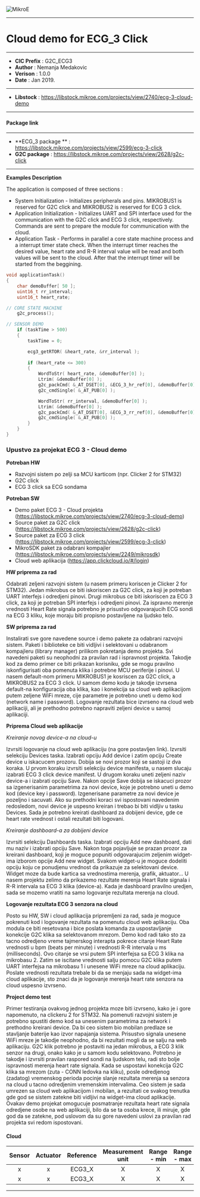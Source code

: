 ![MikroE](http://www.mikroe.com/img/designs/beta/logo_small.png)

---

# Cloud demo for ECG_3 Click

---

- **CIC Prefix**  : G2C_ECG3
- **Author**      : Nemanja Medakovic
- **Verison**     : 1.0.0
- **Date**        : Jan 2019.

---

- **Libstock** : https://libstock.mikroe.com/projects/view/2740/ecg-3-cloud-demo

---
#### Package link
---

- **ECG_3 package ** : https://libstock.mikroe.com/projects/view/2599/ecg-3-click
- **G2C package**    : https://libstock.mikroe.com/projects/view/2628/g2c-click

---

**Examples Description**

The application is composed of three sections :

- System Initialization - Initializes peripherals and pins.
  MIKROBUS1 is reserved for G2C click and MIKROBUS2 is reserved for ECG 3 click.
- Application Initialization - Initializes UART and SPI interface used for the communication with the G2C click
  and ECG 3 click, respectively.
  Commands are sent to prepare the module for communication with the cloud.
- Application Task - Performs in parallel a core state machine process and a interrupt timer state check.
  When the interrupt timer reaches the desired value, heart rate and R-R interval value will be read and both values 
  will be sent to the cloud.
  After that the interrupt timer will be started from the beggining.


```.c
void applicationTask()
{
    char demoBuffer[ 50 ];
    uint16_t rr_interval;
    uint16_t heart_rate;

// CORE STATE MACHINE
    g2c_process();

// SENSOR DEMO
    if (taskTime > 500)
    {
        taskTime = 0;

        ecg3_getRTOR( &heart_rate, &rr_interval );
        
        if (heart_rate <= 300)
        {
            WordToStr( heart_rate, &demoBuffer[0] );
            Ltrim( &demoBuffer[0] );
            g2c_packCmd( &_AT_DSET[0], &ECG_3_hr_ref[0], &demoBuffer[0]);
            g2c_cmdSingle( &_AT_PUB[0] );

            WordToStr( rr_interval, &demoBuffer[0] );
            Ltrim( &demoBuffer[0] );
            g2c_packCmd( &_AT_DSET[0], &ECG_3_rr_ref[0], &demoBuffer[0]);
            g2c_cmdSingle( &_AT_PUB[0] );
        }
    }
}
```

### Upustvo za projekat ECG 3 - Cloud demo


**Potreban HW**

- Razvojni sistem po zelji sa MCU karticom (npr. Clicker 2 for STM32)
- G2C click
- ECG 3 click sa ECG sondama


**Potreban SW**

- Demo paket ECG 3 - Cloud projekta  (https://libstock.mikroe.com/projects/view/2740/ecg-3-cloud-demo)
- Source paket za G2C click  (https://libstock.mikroe.com/projects/view/2628/g2c-click)
- Source paket za ECG 3 click  (https://libstock.mikroe.com/projects/view/2599/ecg-3-click)
- MikroSDK paket za odabrani kompajler  (https://libstock.mikroe.com/projects/view/2249/mikrosdk)
- Cloud web aplikacija  (https://app.clickcloud.io/#/login)


**HW priprema za rad**

Odabrati zeljeni razvojni sistem (u nasem primeru koriscen je Clicker 2 for STM32).
Jedan mikrobus ce biti iskoriscen za G2C click, za koji je potreban UART interfejs i odredjeni pinovi.
Drugi mikrobus ce biti iskoriscen za ECG 3 click, za koji je potreban SPI interfejs i odredjeni pinovi.
Za ispravno merenje vrednosti Heart Rate signala potrebno je prisustvo odgovarajucih ECG sondi na ECG 3 kliku, 
koje moraju biti propisno postavljene na ljudsko telo.


**SW priprema za rad**

Instalirati sve gore navedene source i demo pakete za odabrani razvojni sistem.
Paketi i biblioteke ce biti vidljivi i selektovani u odabranom kompajleru (library manager) prilikom pokretanja demo projekta.
Svi navedeni paketi su neophodni za pravilan rad i ispravnost projekta.
Takodje kod za demo primer ce biti prikazan korisniku, gde se mogu pravilno iskonfigurisati oba pomenuta klika i potrebne MCU periferije i pinovi.
U nasem default-nom primeru MIKROBUS1 je kosriscen za G2C click, a MIKROBUS2 za ECG 3 click.
U samom demo kodu je takodje izvrsena default-na konfiguracija oba klika, kao i konekcija sa cloud web aplikacijom putem zeljene WiFi mreze, 
cije parametre je potrebno uneti u demo kod (network name i password).
Logovanje rezultata bice izvrseno na cloud web aplikaciji, ali je prethodno potrebno napraviti zeljeni device u samoj aplikaciji.


**Priprema Cloud web aplikacije**

*Kreiranje novog device-a na cloud-u*

Izvrsiti logovanje na cloud web aplikaciju (na gore postavljen link).
Izvrsiti selekciju Devices taska.
Izabrati opciju Add device i zatim opciju Create device u iskacucem prozoru.
Dobija se novi prozor koji se sastoji iz dva koraka.
U prvom koraku izvrsiti selekciju device manifesta, u nasem slucaju izabrati ECG 3 click device manifest.
U drugom koraku uneti zeljeni naziv device-a i izabrati opciju Save.
Nakon opcije Save dobija se iskacuci prozor sa izgenerisanim parametrima za novi device, koje je potrebno uneti u demo kod (device key i password).
Izgenerisane parametre za novi device je pozeljno i sacuvati.
Ako su prethodni koraci svi ispostovani navedenim redosledom, novi device je uspesno kreiran i trebao bi biti vidljiv u tasku Devices.
Sada je potrebno kreirati dashboard za dobijeni device, gde ce heart rate vrednost i ostali rezultati biti logovani.

*Kreiranje dashboard-a za dobijeni device*

Izvrsiti selekciju Dashboards taska.
Izabrati opciju Add new dashboard, dati mu naziv i izabrati opciju Save.
Nakon toga pojavljuje se prazan prozor za kreirani dashboard, koji je moguce popuniti odgovarajucim zeljenim widget-ima izborom opcije Add new widget.
Svakom widget-u je moguce dodeliti opciju koju ce ponudjenu vrednost da prikazuje za selektovani device.
Widget moze da bude kartica sa vrednostima merenja, grafik, aktuator...
U nasem projektu zelimo da prikazemo rezultate merenja Heart Rate signala i R-R intervala sa ECG 3 klika (device-a).
Kada je dashboard pravilno uredjen, sada se mozemo vratiti na samo logovanje rezultata merenja na cloud.


**Logovanje rezultata ECG 3 senzora na cloud**

Posto su HW, SW i cloud aplikacija pripremljeni za rad, sada je moguce pokrenuti kod i logovanje rezultata na pomenutu cloud web aplikaciju.
Oba modula ce biti resetovana i bice poslata komanda za uspostavljanje konekcije G2C klika sa selektovanom mrezom.
Demo kod radi tako sto za tacno odredjeno vreme tajmerskog interapta pokrece citanje Heart Rate vrednosti u bpm (beats per minute) i vrednosti R-R intervala u ms (milliseconds).
Ovo citanje se vrsi putem SPI interfejsa sa ECG 3 klika na mikrobasu 2.
Zatim se iscitane vrednosti salju pomocu G2C klika putem UART interfejsa na mikrobasu 1 i unesene WiFi mreze na cloud aplikaciju.
Poslate vrednosti rezultata trebale bi da se menjaju sada na widget-ima cloud aplikacije, sto znaci da je logovanje merenja heart rate senzora na cloud uspesno izvrseno.


**Project demo test**

Primer testiranja ovakvog jednog projekta moze biti izvrseno, kako je i gore napomenuto, na clickeru 2 for STM32.
Na pomenuti razvojni sistem je potrebno spustiti demo kod sa unesenim parametrima za network i prethodno kreirani device.
Da bi ceo sistem bio mobilan predlaze se stavljanje baterije kao izvor napajanja sistema.
Prisustvo signala unesene WiFi mreze je takodje neophodno, da bi rezultati mogli da se salju na web aplikaciju.
G2C klik potrebno je postaviti na jedan mikrobus, a ECG 3 klik senzor na drugi, onako kako je u samom kodu selektovano.
Potrebno je takodje i izvrsiti pravilan raspored sondi na ljudskom telu, radi sto bolje ispravnosti merenja heart rate signala.
Kada se uspostavi konekcija G2C klika sa mrezom (zuta - CONN ledovka na kliku), posle odredjenog (zadatog) vremenskog perioda pocinje slanje rezultata merenja sa senzora na cloud 
u tacno odredjenim vremenskim intervalima.
Ceo sistem je sada umrezen sa cloud web aplikacijom i mobilan, a rezultati ce svakog trenutka gde god se sistem zatekne biti vidljivi na widget-ima cloud aplikacije.
Ovakav demo projekat omogucuje posmatranje rezultata heart rate signala odredjene osobe na web aplikaciji, bilo da se ta osoba krece, ili miruje, gde god da se zatekne, 
pod uslovom da su gore navedeni uslovi za pravilan rad projekta svi redom ispostovani.

#### Cloud

| Sensor | Actuator | Reference | Measurement unit | Range - min  | Range - max |
|:------:|:--------:|:-----:|:-----:|:------------:|:-----------:|
| x | x | ECG3_X | X | X | X | 
| x | x | ECG3_X | X | X | X | 
---
